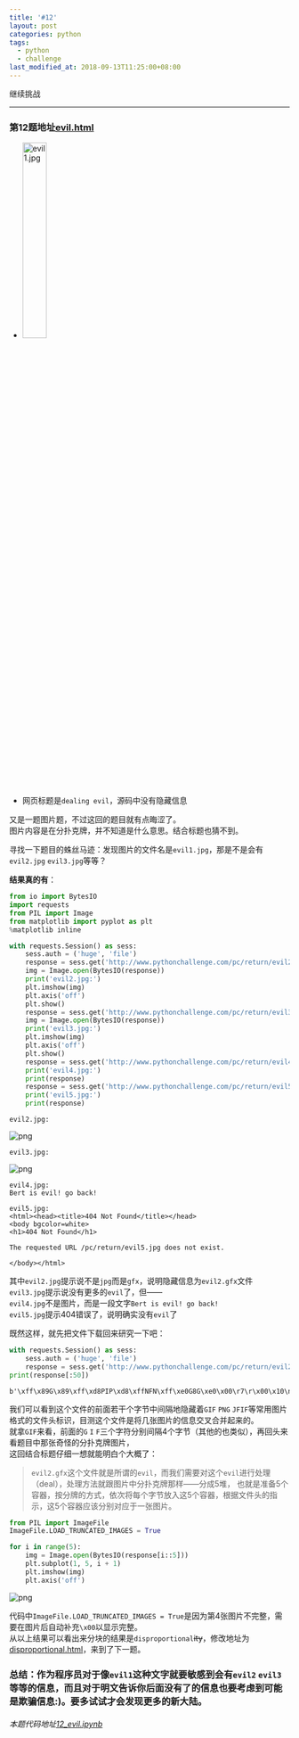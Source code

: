 ```yaml
---
title: '#12'
layout: post
categories: python
tags:
  - python
  - challenge
last_modified_at: 2018-09-13T11:25:00+08:00
---
```


继续挑战

---
### 第12题地址[evil.html](http://www.pythonchallenge.com/pc/return/evil.html)
* <img src="http://huge:file@www.pythonchallenge.com/pc/return/evil1.jpg" alt="evil1.jpg" width="30%" height="30%">
* 网页标题是`dealing evil`，源码中没有隐藏信息

又是一题图片题，不过这回的题目就有点晦涩了。<br>
图片内容是在分扑克牌，并不知道是什么意思。结合标题也猜不到。<br>

寻找一下题目的蛛丝马迹：发现图片的文件名是`evil1.jpg`，那是不是会有`evil2.jpg` `evil3.jpg`等等？

**结果真的有**：


```python
from io import BytesIO
import requests
from PIL import Image
from matplotlib import pyplot as plt
%matplotlib inline

with requests.Session() as sess:
    sess.auth = ('huge', 'file')
    response = sess.get('http://www.pythonchallenge.com/pc/return/evil2.jpg').content
    img = Image.open(BytesIO(response))
    print('evil2.jpg:')
    plt.imshow(img)
    plt.axis('off')
    plt.show()
    response = sess.get('http://www.pythonchallenge.com/pc/return/evil3.jpg').content
    img = Image.open(BytesIO(response))
    print('evil3.jpg:')
    plt.imshow(img)
    plt.axis('off')
    plt.show()
    response = sess.get('http://www.pythonchallenge.com/pc/return/evil4.jpg').text
    print('evil4.jpg:')
    print(response)
    response = sess.get('http://www.pythonchallenge.com/pc/return/evil5.jpg').text
    print('evil5.jpg:')
    print(response)
```

    evil2.jpg:



![png]({{site.baseurl}}/images/12_evil_files/12_evil_3_1.png)


    evil3.jpg:



![png]({{site.baseurl}}/images/12_evil_files/12_evil_3_3.png)


    evil4.jpg:
    Bert is evil! go back!
    
    evil5.jpg:
    <html><head><title>404 Not Found</title></head>
    <body bgcolor=white>
    <h1>404 Not Found</h1>
    
    The requested URL /pc/return/evil5.jpg does not exist.
    
    </body></html>
    


其中`evil2.jpg`提示说不是`jpg`而是`gfx`，说明隐藏信息为`evil2.gfx`文件<br>
`evil3.jpg`提示说没有更多的`evil`了，但——<br>
`evil4.jpg`不是图片，而是一段文字`Bert is evil! go back!`<br>
`evil5.jpg`提示404错误了，说明确实没有`evil`了

既然这样，就先把文件下载回来研究一下吧：


```python
with requests.Session() as sess:
    sess.auth = ('huge', 'file')
    response = sess.get('http://www.pythonchallenge.com/pc/return/evil2.gfx').content
print(response[:50])
```

    b'\xff\x89G\x89\xff\xd8PIP\xd8\xffNFN\xff\xe0G8G\xe0\x00\r7\r\x00\x10\na\n\x10J\x1a@\x1aJF\n\x01\nFI\x00\xf0\x00IF\x00\x00\x00F'


我们可以看到这个文件的前面若干个字节中间隔地隐藏着`GIF` `PNG` `JFIF`等常用图片格式的文件头标识，目测这个文件是将几张图片的信息交叉合并起来的。<br>
就拿`GIF`来看，前面的`G` `I` `F`三个字符分别间隔4个字节（其他的也类似），再回头来看题目中那张奇怪的分扑克牌图片，<br>
这回结合标题仔细一想就能明白个大概了：<br>
> `evil2.gfx`这个文件就是所谓的`evil`，而我们需要对这个`evil`进行处理（deal），处理方法就跟图片中分扑克牌那样——分成5堆，
> 也就是准备5个容器，按分牌的方式，依次将每个字节放入这5个容器，根据文件头的指示，这5个容器应该分别对应于一张图片。


```python
from PIL import ImageFile
ImageFile.LOAD_TRUNCATED_IMAGES = True

for i in range(5):
    img = Image.open(BytesIO(response[i::5]))
    plt.subplot(1, 5, i + 1)
    plt.imshow(img)
    plt.axis('off')
```


![png]({{site.baseurl}}/images/12_evil_files/12_evil_7_0.png)


代码中`ImageFile.LOAD_TRUNCATED_IMAGES = True`是因为第4张图片不完整，需要在图片后自动补充`\x00`以显示完整。<br>
从以上结果可以看出来分块的结果是`disproportional`<del>ity</del>，修改地址为[disproportional.html](http://www.pythonchallenge.com/pc/return/disproportional.html)，来到了下一题。

### 总结：作为程序员对于像`evil1`这种文字就要敏感到会有`evil2` `evil3`等等的信息，而且对于明文告诉你后面没有了的信息也要考虑到可能是欺骗信息:)。要多试试才会发现更多的新大陆。
###### 本题代码地址[12_evil.ipynb](https://github.com/StevenPZChan/pythonchallenge/blob/notebook/nbfiles/12_evil.ipynb)
